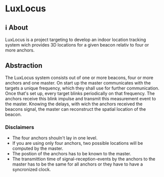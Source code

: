 # LuxLocus

## ℹ️ About

LuxLocus is a project targeting to develop an indoor location tracking system wich provides 3D locations for a given beacon relativ to four or more anchors.

## Abstraction

The LuxLocus system consists out of one or more beacons, four or more anchors and one master. On start up the master communicates with the targets a unique frequency, which they shall use for further communication. Once that's set up, every target blinks periodically on that frequency. The anchors receive this blink impulse and transmit this measurement event to the master. Knowing the delays, with wich the anchors received the beacons signal, the master can reconstruct the spatial location of the beacon.

### Disclaimers

- The four anchors shouln't lay in one level.
- If you are using only four anchors, two possible locations will be computed by the master.
- The postion of the anchors has to be known to the master.
- The transmittion time of signal-reception-events by the anchors to the master has to be the same for all anchors or they have to have a syncronized clock.
